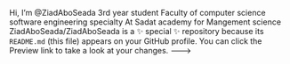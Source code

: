  Hi, I’m @ZiadAboSeada
 3rd year student
 Faculty of computer science 
 software engineering specialty
 At Sadat academy for Mangement science 
ZiadAboSeada/ZiadAboSeada is a ✨ special ✨ repository because its `README.md` (this file) appears on your GitHub profile.
You can click the Preview link to take a look at your changes.
--->
